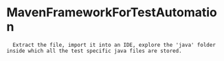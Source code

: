 # MavenFrameworkForTestAutomation   
      
      Extract the file, import it into an IDE, explore the 'java' folder inside which all the test specific java files are stored.
      
    
 
 
  
